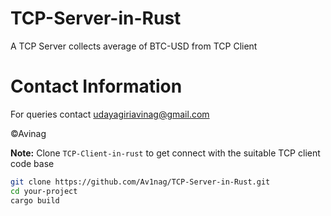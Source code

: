 # TCP-Server-in-Rust 

A TCP Server collects average of BTC-USD from TCP Client

# Contact Information

For queries contact udayagiriavinag@gmail.com

©Avinag 

**Note:** Clone ```TCP-Client-in-rust``` to get connect with the suitable TCP client code base



```bash
git clone https://github.com/Av1nag/TCP-Server-in-Rust.git
cd your-project
cargo build

